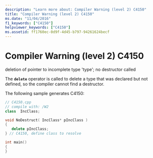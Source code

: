 ```yaml
---
description: "Learn more about: Compiler Warning (level 2) C4150"
title: "Compiler Warning (level 2) C4150"
ms.date: "11/04/2016"
f1_keywords: ["C4150"]
helpviewer_keywords: ["C4150"]
ms.assetid: ff1760ec-0d9f-4d45-b797-94261624becf
---
```

# Compiler Warning (level 2) C4150

deletion of pointer to incomplete type 'type'; no destructor called

The **`delete`** operator is called to delete a type that was declared but not defined, so the compiler cannot find a destructor.

The following sample generates C4150:

```cpp
// C4150.cpp
// compile with: /W2
class  IncClass;

void NoDestruct( IncClass* pIncClass )
{
   delete pIncClass;
} // C4150, define class to resolve

int main()
{
}
```
